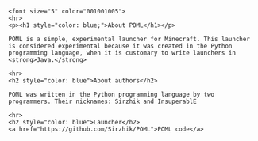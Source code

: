 <head>
	<title>POML</title>
	<meta charset="utf-8">
	<meta name="keywords" content="POML">
	<meta name="keywords" content="Python Open Minecraft Launcher">
</head>

<body>

	<font size="5" color="001001005">
	<hr>
	<p><h1 style="color: blue;">About POML</h1></p>

	POML is a simple, experimental launcher for Minecraft. This launcher is considered experimental because it was created in the Python programming language, when it is customary to write launchers in <strong>Java.</strong> 
	
	<hr>
	<h2 style="color: blue">About authors</h2>
	
	POML was written in the Python programming language by two programmers. Their nicknames: Sirzhik and InsuperablE
	
	<hr>
	<h2 style="color: blue">Launcher</h2>
	<a href="https://github.com/Sirzhik/POML">POML code</a>
